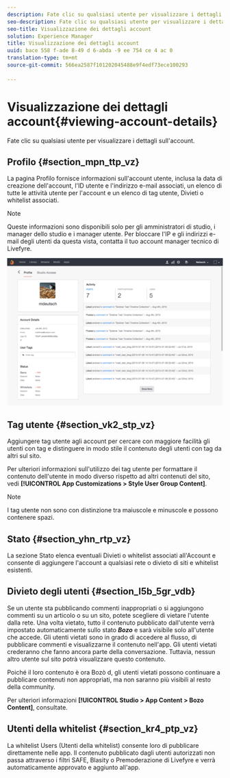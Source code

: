 ```yaml
---
description: Fate clic su qualsiasi utente per visualizzare i dettagli sull'account.
seo-description: Fate clic su qualsiasi utente per visualizzare i dettagli sull'account.
seo-title: Visualizzazione dei dettagli account
solution: Experience Manager
title: Visualizzazione dei dettagli account
uuid: bace 558 f-ade 8-49 d 6-abda -9 ee 754 ce 4 ac 0
translation-type: tm+mt
source-git-commit: 566ea2587f101202045488e9f4edf73ece100293

---
```



# Visualizzazione dei dettagli account{#viewing-account-details}

Fate clic su qualsiasi utente per visualizzare i dettagli sull'account.

## Profilo {#section_mpn_ttp_vz}

La pagina Profilo fornisce informazioni sull'account utente, inclusa la data di creazione dell'account, l'ID utente e l'indirizzo e-mail associati, un elenco di tutte le attività utente per l'account e un elenco di tag utente, Divieti o whitelist associati.

>[!NOTE]
>
>Queste informazioni sono disponibili solo per gli amministratori di studio, i manager dello studio e i manager utente. Per bloccare l'IP e gli indirizzi e-mail degli utenti da questa vista, contatta il tuo account manager tecnico di Livefyre.

![](assets/UsersProfile-1024x699.png)

## Tag utente {#section_vk2_stp_vz}

Aggiungere tag utente agli account per cercare con maggiore facilità gli utenti con tag e distinguere in modo stile il contenuto degli utenti con tag da altri sul sito.

Per ulteriori informazioni sull'utilizzo dei tag utente per formattare il contenuto dell'utente in modo diverso rispetto ad altri contenuti del sito, vedi **[!UICONTROL App Customizations > Style User Group Content]**.

>[!NOTE]
>
>I tag utente non sono con distinzione tra maiuscole e minuscole e possono contenere spazi.

## Stato {#section_yhn_rtp_vz}

La sezione Stato elenca eventuali Divieti o whitelist associati all'Account e consente di aggiungere l'account a qualsiasi rete o divieto di siti e whitelist esistenti.

## Divieto degli utenti {#section_l5b_5gr_vdb}

Se un utente sta pubblicando commenti inappropriati o si aggiungono commenti su un articolo o su un sito, potete scegliere di vietare l'utente dalla rete. Una volta vietato, tutto il contenuto pubblicato dall'utente verrà impostato automaticamente sullo stato ***Bozo*** e sarà visibile solo all'utente che accede. Gli utenti vietati sono in grado di accedere al flusso, di pubblicare commenti e visualizzarne il contenuto nell'app. Gli utenti vietati crederanno che fanno ancora parte della conversazione. Tuttavia, nessun altro utente sul sito potrà visualizzare questo contenuto.

Poiché il loro contenuto è ora Bozò d, gli utenti vietati possono continuare a pubblicare contenuti non appropriati, ma non saranno più visibili al resto della community.

Per ulteriori informazioni **[!UICONTROL Studio > App Content > Bozo Content]**, consultate.

## Utenti della whitelist {#section_kr4_ptp_vz}

La whitelist Users (Utenti della whitelist) consente loro di pubblicare direttamente nelle app. Il contenuto pubblicato dagli utenti autorizzati non passa attraverso i filtri SAFE, Blasity o Premoderazione di Livefyre e verrà automaticamente approvato e aggiunto all'app.
